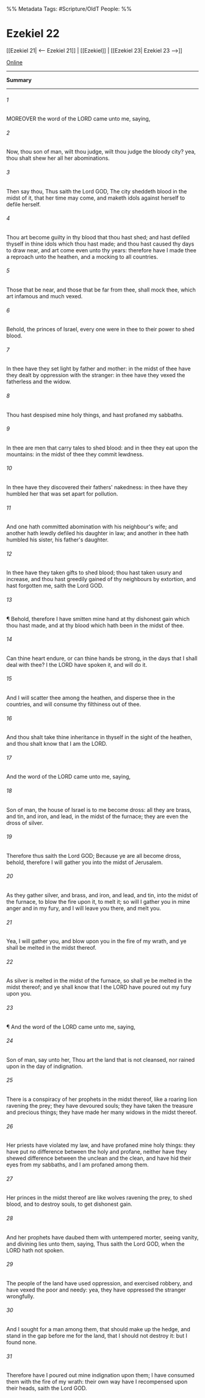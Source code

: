 

%% Metadata
Tags: #Scripture/OldT
People: 
%%
# Ezekiel 22
[[Ezekiel 21| <-- Ezekiel 21]] | [[Ezekiel]] | [[Ezekiel 23| Ezekiel 23 -->]]

[Online](https://churchofjesuschrist.org/study/scriptures/ot/ezek/22?lang=eng)

---
__Summary__



---

###### 1
MOREOVER the word of the LORD came unto me, saying,
###### 2
Now, thou son of man, wilt thou judge, wilt thou judge the bloody city?  yea, thou shalt shew her all her abominations.
###### 3
Then say thou, Thus saith the Lord GOD, The city sheddeth blood in the midst of it, that her time may come, and maketh idols against herself to defile herself.
###### 4
Thou art become guilty in thy blood that thou hast shed; and hast defiled thyself in thine idols which thou hast made; and thou hast caused thy days to draw near, and art come even unto thy years: therefore have I made thee a reproach unto the heathen, and a mocking to all countries.
###### 5
Those that be near, and those that be far from thee, shall mock thee, which art infamous and much vexed.
###### 6
Behold, the princes of Israel, every one were in thee to their power to shed blood.
###### 7
In thee have they set light by father and mother: in the midst of thee have they dealt by oppression with the stranger: in thee have they vexed the fatherless and the widow.
###### 8
Thou hast despised mine holy things, and hast profaned my sabbaths.
###### 9
In thee are men that carry tales to shed blood: and in thee they eat upon the mountains: in the midst of thee they commit lewdness.
###### 10
In thee have they discovered their fathers' nakedness: in thee have they humbled her that was set apart for pollution.
###### 11
And one hath committed abomination with his neighbour's wife; and another hath lewdly defiled his daughter in law; and another in thee hath humbled his sister, his father's daughter.
###### 12
In thee have they taken gifts to shed blood; thou hast taken usury and increase, and thou hast greedily gained of thy neighbours by extortion, and hast forgotten me, saith the Lord GOD.
###### 13
¶ Behold, therefore I have smitten mine hand at thy dishonest gain which thou hast made, and at thy blood which hath been in the midst of thee.
###### 14
Can thine heart endure, or can thine hands be strong, in the days that I shall deal with thee?  I the LORD have spoken it, and will do it.
###### 15
And I will scatter thee among the heathen, and disperse thee in the countries, and will consume thy filthiness out of thee.
###### 16
And thou shalt take thine inheritance in thyself in the sight of the heathen, and thou shalt know that I am the LORD.
###### 17
And the word of the LORD came unto me, saying,
###### 18
Son of man, the house of Israel is to me become dross: all they are brass, and tin, and iron, and lead, in the midst of the furnace; they are even the dross of silver.
###### 19
Therefore thus saith the Lord GOD; Because ye are all become dross, behold, therefore I will gather you into the midst of Jerusalem.
###### 20
As they gather silver, and brass, and iron, and lead, and tin, into the midst of the furnace, to blow the fire upon it, to melt it; so will I gather you in mine anger and in my fury, and I will leave you there, and melt you.
###### 21
Yea, I will gather you, and blow upon you in the fire of my wrath, and ye shall be melted in the midst thereof.
###### 22
As silver is melted in the midst of the furnace, so shall ye be melted in the midst thereof; and ye shall know that I the LORD have poured out my fury upon you.
###### 23
¶ And the word of the LORD came unto me, saying,
###### 24
Son of man, say unto her, Thou art the land that is not cleansed, nor rained upon in the day of indignation.
###### 25
There is a conspiracy of her prophets in the midst thereof, like a roaring lion ravening the prey; they have devoured souls; they have taken the treasure and precious things; they have made her many widows in the midst thereof.
###### 26
Her priests have violated my law, and have profaned mine holy things: they have put no difference between the holy and profane, neither have they shewed difference between the unclean and the clean, and have hid their eyes from my sabbaths, and I am profaned among them.
###### 27
Her princes in the midst thereof are like wolves ravening the prey, to shed blood, and to destroy souls, to get dishonest gain.
###### 28
And her prophets have daubed them with untempered morter, seeing vanity, and divining lies unto them, saying, Thus saith the Lord GOD, when the LORD hath not spoken.
###### 29
The people of the land have used oppression, and exercised robbery, and have vexed the poor and needy: yea, they have oppressed the stranger wrongfully.
###### 30
And I sought for a man among them, that should make up the hedge, and stand in the gap before me for the land, that I should not destroy it: but I found none.
###### 31
Therefore have I poured out mine indignation upon them; I have consumed them with the fire of my wrath: their own way have I recompensed upon their heads, saith the Lord GOD.



